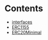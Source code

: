 

# Contents
- [interfaces](/contracts/tokens/interfaces)
- [ERC1155](ERC1155Minimal.sol/abstract.ERC1155.md)
- [ERC20Minimal](ERC20Minimal.sol/abstract.ERC20Minimal.md)
